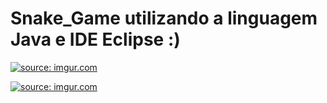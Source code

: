 # Snake_Game utilizando a linguagem Java e IDE Eclipse :) 
<a href="https://imgur.com/K1mmSgH"><img src="https://i.imgur.com/K1mmSgH.png" title="source: imgur.com" /></a>

<a href="https://imgur.com/WeYRFX0"><img src="https://i.imgur.com/WeYRFX0.png" title="source: imgur.com" /></a>
